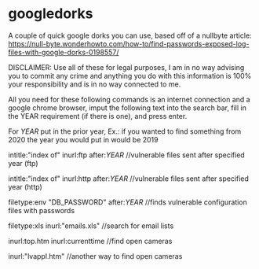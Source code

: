 # googledorks
A couple of quick google dorks you can use, based off of a nullbyte article: https://null-byte.wonderhowto.com/how-to/find-passwords-exposed-log-files-with-google-dorks-0198557/

DISCLAIMER: Use all of these for legal purposes, I am in no way advising you to commit any crime and anything you do with this information is 100% your responsibility and is in no way connected to me.

All you need for these following commands is an internet connection and a google chrome browser, imput the following text into the search bar, fill in the YEAR requirement (if there is one), and press enter.

For *YEAR* put in the prior year, Ex.: if you wanted to find something from 2020 the year you would put in would be 2019


intitle:"index of" inurl:ftp after:*YEAR* //vulnerable files sent after specified year (ftp) 

intitle:"index of" inurl:http after:*YEAR* //vulnerable files sent after specified year (http)

filetype:env "DB_PASSWORD" after:*YEAR* //finds vulnerable configuration files with passwords

filetype:xls inurl:"emails.xls" //search for email lists

inurl:top.htm inurl:currenttime //find open cameras     

inurl:"lvappl.htm" //another way to find open cameras 

